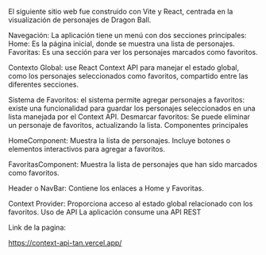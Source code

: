 El siguiente sitio web fue construido con Vite y React, centrada en la visualización de personajes de Dragon Ball. 

Navegación:
La aplicación tiene un menú con dos secciones principales:
Home: Es la página inicial, donde se muestra una lista de personajes.
Favoritas: Es una sección para ver los personajes marcados como favoritos.

Contexto Global:
use React Context API para manejar el estado global, como los personajes seleccionados como favoritos, compartido entre las diferentes secciones.

Sistema de Favoritos:
el sistema permite 
agregar personajes a favoritos: existe una funcionalidad para guardar los personajes seleccionados en una lista manejada por el Context API.
Desmarcar favoritos: Se puede eliminar un personaje de favoritos, actualizando la lista.
Componentes principales

HomeComponent:
Muestra la lista de personajes.
Incluye botones o elementos interactivos para agregar a favoritos.

FavoritasComponent:
Muestra la lista de personajes que han sido marcados como favoritos.

Header o NavBar:
Contiene los enlaces a Home y Favoritas.

Context Provider:
Proporciona acceso al estado global relacionado con los favoritos.
Uso de API
La aplicación consume una API REST 


Link de la pagina: 

https://context-api-tan.vercel.app/
